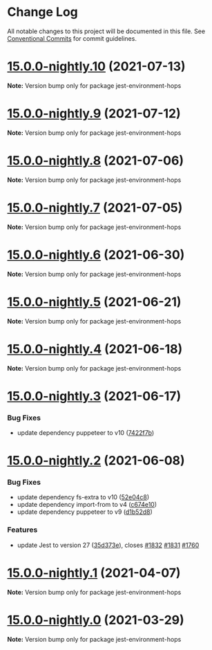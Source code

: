 # Change Log

All notable changes to this project will be documented in this file.
See [Conventional Commits](https://conventionalcommits.org) for commit guidelines.

# [15.0.0-nightly.10](https://github.com/xing/hops/compare/v15.0.0-nightly.9...v15.0.0-nightly.10) (2021-07-13)

**Note:** Version bump only for package jest-environment-hops





# [15.0.0-nightly.9](https://github.com/xing/hops/compare/v15.0.0-nightly.8...v15.0.0-nightly.9) (2021-07-12)

**Note:** Version bump only for package jest-environment-hops





# [15.0.0-nightly.8](https://github.com/xing/hops/compare/v15.0.0-nightly.7...v15.0.0-nightly.8) (2021-07-06)

**Note:** Version bump only for package jest-environment-hops





# [15.0.0-nightly.7](https://github.com/xing/hops/compare/v15.0.0-nightly.6...v15.0.0-nightly.7) (2021-07-05)

**Note:** Version bump only for package jest-environment-hops





# [15.0.0-nightly.6](https://github.com/xing/hops/compare/v15.0.0-nightly.5...v15.0.0-nightly.6) (2021-06-30)

**Note:** Version bump only for package jest-environment-hops





# [15.0.0-nightly.5](https://github.com/xing/hops/compare/v15.0.0-nightly.4...v15.0.0-nightly.5) (2021-06-21)

**Note:** Version bump only for package jest-environment-hops





# [15.0.0-nightly.4](https://github.com/xing/hops/compare/v15.0.0-nightly.3...v15.0.0-nightly.4) (2021-06-18)

**Note:** Version bump only for package jest-environment-hops





# [15.0.0-nightly.3](https://github.com/xing/hops/compare/v15.0.0-nightly.2...v15.0.0-nightly.3) (2021-06-17)


### Bug Fixes

* update dependency puppeteer to v10 ([7422f7b](https://github.com/xing/hops/commit/7422f7b0fd1192942b5c805904b9b43c0c71a2cb))





# [15.0.0-nightly.2](https://github.com/xing/hops/compare/v15.0.0-nightly.1...v15.0.0-nightly.2) (2021-06-08)


### Bug Fixes

* update dependency fs-extra to v10 ([52e04c8](https://github.com/xing/hops/commit/52e04c842d6cb266f1076288d3b83cc168c7a513))
* update dependency import-from to v4 ([c674e10](https://github.com/xing/hops/commit/c674e10ce243875da4c0e971a94e3c0fda9ddd91))
* update dependency puppeteer to v9 ([d1b52d8](https://github.com/xing/hops/commit/d1b52d8736758811f21e5927c4d3d10ce8a54a88))


### Features

* update Jest to version 27 ([35d373e](https://github.com/xing/hops/commit/35d373eab1a2dc546891ce2f1de3f45a7160f32b)), closes [#1832](https://github.com/xing/hops/issues/1832) [#1831](https://github.com/xing/hops/issues/1831) [#1760](https://github.com/xing/hops/issues/1760)





# [15.0.0-nightly.1](https://github.com/xing/hops/compare/v15.0.0-nightly.0...v15.0.0-nightly.1) (2021-04-07)

**Note:** Version bump only for package jest-environment-hops





# [15.0.0-nightly.0](https://github.com/xing/hops/compare/v14.0.0...v15.0.0-nightly.0) (2021-03-29)

**Note:** Version bump only for package jest-environment-hops
